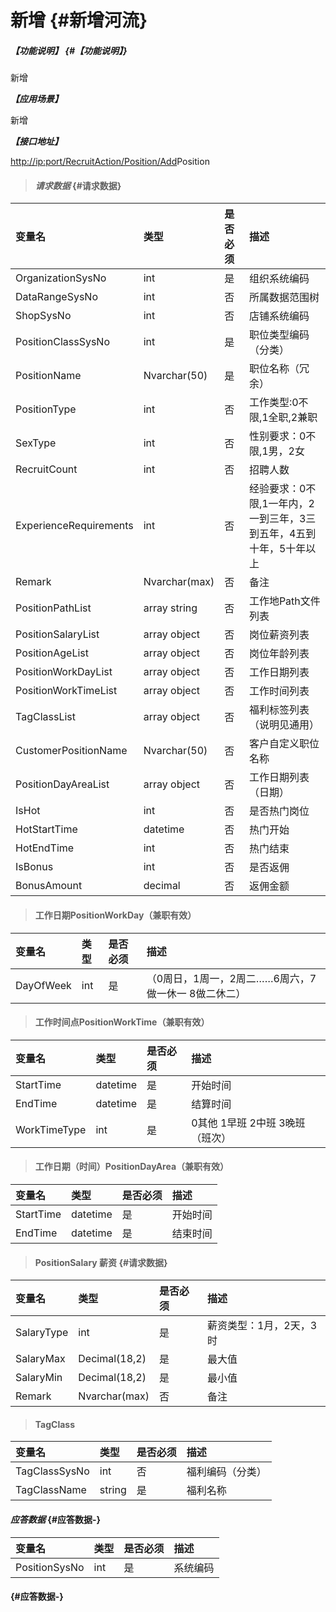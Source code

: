 # 新增 {#新增河流}

##### _【功能说明】_ {#【功能说明】}

新增

_**【应用场景】**_

新增

_**【接口地址】**_

[http://ip:port/RecruitAction/Position/Add](http://ip:port/HMAction/River/AddRiver)Position

> #### _请求数据_ {#请求数据}

| 变量名 | 类型 | 是否必须 | 描述 |
| :--- | :--- | :--- | :--- |
| OrganizationSysNo | int | 是 | 组织系统编码 |
| DataRangeSysNo | int | 否 | 所属数据范围树 |
| ShopSysNo | int | 否 | 店铺系统编码 |
| PositionClassSysNo | int | 是 | 职位类型编码（分类） |
| PositionName | Nvarchar\(50\) | 是 | 职位名称（冗余） |
| PositionType | int | 否 | 工作类型:0不限,1全职,2兼职 |
| SexType | int | 否 | 性别要求：0不限,1男，2女 |
| RecruitCount | int | 否 | 招聘人数 |
| ExperienceRequirements | int | 否 | 经验要求：0不限,1一年内，2一到三年，3三到五年，4五到十年，5十年以上 |
| Remark | Nvarchar\(max\) | 否 | 备注 |
| PositionPathList | array string | 否 | 工作地Path文件列表 |
| PositionSalaryList | array object | 否 | 岗位薪资列表 |
| PositionAgeList | array object | 否 | 岗位年龄列表 |
| PositionWorkDayList | array object | 否 | 工作日期列表 |
| PositionWorkTimeList | array object | 否 | 工作时间列表 |
| TagClassList | array object | 否 | 福利标签列表（说明见通用） |
| CustomerPositionName| Nvarchar\(50\) | 否 | 客户自定义职位名称 |
| PositionDayAreaList | array object | 否 | 工作日期列表（日期） |
|IsHot| int | 否 |是否热门岗位|
|HotStartTime| datetime | 否 |热门开始|
|HotEndTime| int | 否 |热门结束|
|IsBonus| int | 否 |是否返佣|
|BonusAmount| decimal | 否 |返佣金额|





> #### 工作日期PositionWorkDay（兼职有效）

| 变量名 | 类型 | 是否必须 | 描述 |
| :--- | :--- | :--- | :--- |
| DayOfWeek | int | 是 | （0周日，1周一，2周二……6周六，7做一休一 8做二休二） |

> #### 工作时间点PositionWorkTime（兼职有效）

| 变量名 | 类型 | 是否必须 | 描述 |
| :--- | :--- | :--- | :--- |
| StartTime | datetime | 是 |开始时间 |
| EndTime | datetime | 是 |结算时间 |
| WorkTimeType| int| 是 |0其他 1早班 2中班 3晚班（班次） |




> #### 工作日期（时间）PositionDayArea（兼职有效）

| 变量名 | 类型 | 是否必须 | 描述 |
| :--- | :--- | :--- | :--- |
| StartTime | datetime | 是 |开始时间 |
| EndTime | datetime | 是 |结束时间 |


> #### PositionSalary 薪资 {#请求数据}

| 变量名 | 类型 | 是否必须 | 描述 |
| :--- | :--- | :--- | :--- |
| SalaryType | int | 是 | 薪资类型：1月，2天，3时 |
| SalaryMax | Decimal\(18,2\) | 是 | 最大值 |
| SalaryMin | Decimal\(18,2\) | 是 | 最小值 |
| Remark | Nvarchar\(max\) | 否 | 备注 |




> #### TagClass

| 变量名 | 类型 | 是否必须 | 描述 |
| :--- | :--- | :--- | :--- |
| TagClassSysNo | int | 否 | 福利编码（分类）  |
| TagClassName| string| 是 |福利名称  |




#### _应答数据_ {#应答数据-}

| 变量名 | 类型 | 是否必须 | 描述 |
| :--- | :--- | :--- | :--- |
| PositionSysNo | int | 是 | 系统编码 |

####  {#应答数据-}



